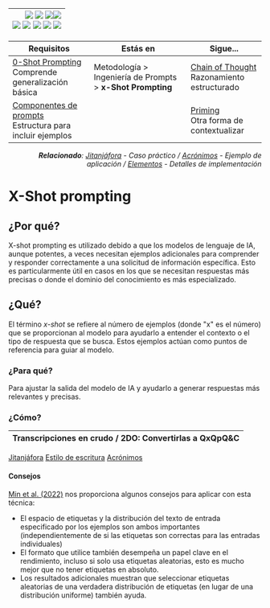 <div align=right>

|[![](https://img.shields.io/badge/-Inicio-FFF?style=flat&logo=Emlakjet&logoColor=black)](/README.md) [![](https://img.shields.io/badge/-Introducción-FFF?style=flat&logo=abbrobotstudio&logoColor=black)](/documentos/intro.md) [![](https://img.shields.io/badge/-Panorámica-FFF?style=flat&logo=openstreetmap&logoColor=black)](/documentos/panoramica.md)[![](https://img.shields.io/badge/-Modelos_de_lenguaje-FFF?style=flat&logo=LiveChat&logoColor=black)](/documentos/LLMs.md)<br>  [![](https://img.shields.io/badge/-Prompts-FFF?style=flat&logo=Proton&logoColor=black)](/documentos/prompts/README.md) [![](https://img.shields.io/badge/-Ing,_de_prompts-FFF?style=flat&logo=googleearthengine&logoColor=black)](/documentos/ingenieriaDePrompts/README.md) [![](https://img.shields.io/badge/-Patrones-FFF?style=flat&logo=textpattern&logoColor=black)](/documentos/ingenieriaDePrompts/patrones/README.md) [![](https://img.shields.io/badge/8vP-FFF?style=flat&logo=v8&logoColor=black)](/documentos/prompts/mejoresPracticas/8virtudesDelPrompting.md) [![](https://img.shields.io/badge/-Casos_de_uso-FFF?style=flat&logo=gitbook&logoColor=black)](/documentos/casosDeUso/README.md)|
|-:|

</div>

<div align=right>

|Requisitos|Estás en|Sigue...|
|-|-|-|
|[0-Shot Prompting](0ShotPrompting.md)<br>Comprende generalización básica|Metodología > Ingeniería de Prompts > **x-Shot Prompting**|[Chain of Thought](chainOfThought.md)<br>Razonamiento estructurado
|[Componentes de prompts](../prompts/componentes.md)<br>Estructura para incluir ejemplos||[Priming](priming.md)<br>Otra forma de contextualizar

<i>**Relacionado**: [Jitanjáfora](../casosDeUso/aprendizajeJitanjafora.md) - Caso práctico / [Acrónimos](../casosDeUso/acronimo.md) - Ejemplo de aplicación / [Elementos](../prompts/elementos.md) - Detalles de implementación</i>

</div>

# X-Shot prompting

## ¿Por qué?

X-shot prompting es utilizado debido a que los modelos de lenguaje de IA, aunque potentes, a veces necesitan ejemplos adicionales para comprender y responder correctamente a una solicitud de información específica. Esto es particularmente útil en casos en los que se necesitan respuestas más precisas o donde el dominio del conocimiento es más especializado.

## ¿Qué?

El término *x-shot* se refiere al número de ejemplos (donde "x" es el número) que se proporcionan al modelo para ayudarlo a entender el contexto o el tipo de respuesta que se busca. Estos ejemplos actúan como puntos de referencia para guiar al modelo.

### ¿Para qué?

Para ajustar la salida del modelo de IA y ayudarlo a generar respuestas más relevantes y precisas. 

### ¿Cómo?

|Transcripciones en crudo / 2DO: Convertirlas a QxQpQ&C
|-
[Jitanjáfora](/documentos/casosDeUso/aprendizajeJitanjafora.md)
[Estilo de escritura](https://chat.openai.com/share/584af1d9-e459-4fc3-b571-bf8a3c317d66)
[Acrónimos](/documentos/casosDeUso/acronimo.md)

#### Consejos

[Min et al. (2022)](https://arxiv.org/abs/2202.12837) nos proporciona algunos consejos para aplicar con esta técnica:

- El espacio de etiquetas y la distribución del texto de entrada especificado por los ejemplos son ambos importantes (independientemente de si las etiquetas son correctas para las entradas individuales)
- El formato que utilice también desempeña un papel clave en el rendimiento, incluso si solo usa etiquetas aleatorias, esto es mucho mejor que no tener etiquetas en absoluto.
- Los resultados adicionales muestran que seleccionar etiquetas aleatorias de una verdadera distribución de etiquetas (en lugar de una distribución uniforme) también ayuda.
